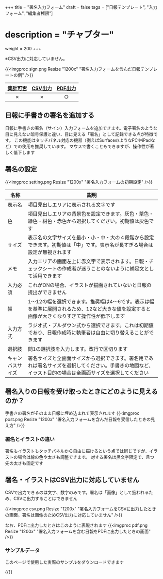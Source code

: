 +++
title = "署名入力フォーム"
draft = false
tags = ["日報テンプレート", "入力フォーム", "編集者権限"]
# description = "チャプター"
weight = 200
+++

※CSV出力に対応していません。

{{<imgproc sign.png Resize "1200x" "署名入力フォームを含んだ日報テンプレートの例" />}}

|[集計可否](/report/totalling/form/)|[CSV出力](/report/totalling/csv/)|[PDF出力](/report/read/pdf/)|
|:---:|:---:|:---:|
|✗|✗|○|

## 日報に手書きの署名を追加する

日報に手書きの署名（サイン）入力フォームを追加できます。電子署名のような目に見えない暗号保護と違い、目に見える「署名」として記録できる点が特徴です。
この機能はタッチパネル対応の機器（例えばSurfaceのようなPCやiPadなど）での使用を推奨しています。
マウスで書くこともできますが、操作性が著しく低下します

## 署名の設定

{{<imgproc setting.png Resize "1200x" "署名入力フォームの初期設定" />}}

|名称|説明|
|---|---|
|表示名|項目見出しエリアに表示される文字です|
|色|項目見出しエリアの背景色を設定できます。灰色・茶色・緑色・紺色・赤色から選択してください。初期値は灰色です|
|サイズ|表示名の文字サイズを最小・小・中・大の４段階から設定できます。初期値は「中」です。表示名が長すぎる場合は設定が無視されます|
|メモ|入力エリアの画面左上に赤文字で表示されます。日報・チェックシートの作成者が迷うことのないように補足文として活用できます|
|入力必須|これがONの場合、イラストが描画されていないと日報の提出ができません|
|幅|1〜12の幅を選択できます。推奨幅は4〜6です。表示は幅を基準に展開されるため、12など大きな値を設定すると画像が大きくなりすぎて操作性が低下します|
|入力方式|ラジオ式・プルダウン式から選択できます。これは初期値であり、日報作成時に執筆者は自由に切り替えることができます|
|選択肢|問1の選択肢を入力します。改行で区切ります|
|キャンバスサイズ|署名サイズと全画面サイズから選択できます。署名用であれば署名サイズを選択してください。手書きの地図など、イラスト目的の場合は全画面サイズを選択してください|

## 署名入りの日報を受け取ったときにどのように見えるのか？

手書きの署名がそのまま日報に埋め込まれて表示されます
{{<imgproc post.png Resize "1200x" "署名入力フォームを含んだ日報を受信したときの見え方" />}}

### 署名とイラストの違い

署名もイラストもタッチパネルから自由に描けるという点では同じですが、イラストの場合は線の色や太さも調整できます。
対する署名は黒文字限定で、且つ先の太さも固定です

## 署名・イラストはCSV出力に対応していません

CSVで出力できるのは文字、数字のみです。署名は「画像」として扱われるため、CSVに出力することはできません

{{<imgproc csv.png Resize "1200x" "署名入力フォームをCSVに出力したときの画面。署名は画像のためCSV出力に対応していません" />}}

なお、PDFに出力したときはこのように表現されます
{{<imgproc pdf.png Resize "1200x" "署名入力フォームを含む日報をPDFに出力したときの画面" />}}

### サンプルデータ

このページで使用した実際のサンプルをダウンロードできます

{{<attachments style="orange" />}}
